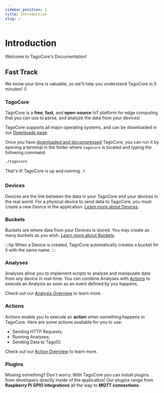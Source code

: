 ```yaml
---
sidebar_position: 1
title: Introduction
slug: /
---
```


# Introduction

Welcome to TagoCore's Documentation!

## Fast Track

We know your time is valuable, so we'll help you understand TagoCore in 5 minutes! ⏰

### TagoCore

TagoCore is a **free**, **fast**, and **open-source** IoT platform for edge computing that you can use to parse, and analyze the data from your devices!

TagoCore supports all major operating systems, and can be downloaded in our [Downloads page](https://tagocore.com/download).

Once you have [downloaded and decompressed](/download) TagoCore, you can run it by opening a terminal in the folder where `tagocore` is located and typing the following command:

```shell
./tagocore
```

That's it! TagoCore is up and running. ⚡

### Devices

Devices are the link between the data in your TagoCore and your devices in the real world. For a physical device to send data to TagoCore, you must create a new Device in the application. [Learn more about Devices](/device).

### Buckets

Buckets are where data from your Devices is stored. You may create as many buckets as you wish. [Learn more about Buckets](/bucket).

:::tip
When a Device is created, TagoCore automatically creates a bucket for it with the same name.
:::



### Analyses

Analyses allow you to implement scripts to analyze and manipulate data from any device in real-time. You can combine Analyses with [Actions](/action) to execute an Analysis as soon as an event defined by you happens.

Check out our [Analysis Overview](/analysis) to learn more.

### Actions

Actions enable you to execute an **action** when something happens in TagoCore. Here are some actions available for you to use:
- Sending HTTP Requests;
- Running Analyses;
- Sending Data to TagoIO.

Check out our [Action Overview](/action) to learn more.

### Plugins

Missing something? Don't worry. With TagoCore you can install plugins from developers directly inside of the application! Our plugins range from **Raspberry Pi GPIO integrations** all the way to **MQTT connections**.

<!-- And if you didn't find what you were looking for in the Plugin Store, you can [create your very own Plugin](/plugins/create) by using our powerful TagoCore SDK. -->
